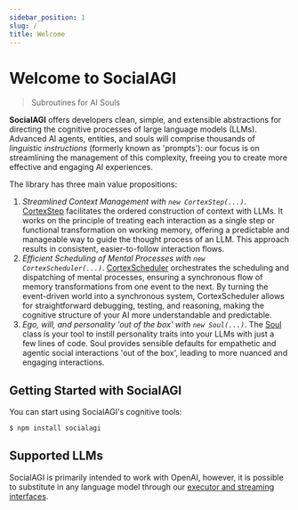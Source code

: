 ```yaml
---
sidebar_position: 1
slug: /
title: Welcome
---
```


# Welcome to SocialAGI

> Subroutines for AI Souls

**SocialAGI** offers developers clean, simple, and extensible abstractions for directing the cognitive processes of large language models (LLMs). Advanced AI agents, entities, and souls will comprise thousands of _linguistic instructions_ (formerly known as 'prompts'): our focus is on streamlining the management of this complexity, freeing you to create more effective and engaging AI experiences.

The library has three main value propositions:

1. _Streamlined Context Management with `new CortexStep(...)`_. [CortexStep](/CortexStep/intro) facilitates the ordered construction of context with LLMs. It works on the principle of treating each interaction as a single step or functional transformation on working memory, offering a predictable and manageable way to guide the thought process of an LLM. This approach results in consistent, easier-to-follow interaction flows.
1. _Efficient Scheduling of Mental Processes with `new CortexScheduler(...)`_. [CortexScheduler](/CortexScheduler/intro) orchestrates the scheduling and dispatching of mental processes, ensuring a synchronous flow of memory transformations from one event to the next. By turning the event-driven world into a synchronous system, CortexScheduler allows for straightforward debugging, testing, and reasoning, making the cognitive structure of your AI more understandable and predictable.
1. _Ego, will, and personality 'out of the box' with `new Soul(...)`_. The [Soul](/Soul) class is your tool to instill personality traits into your LLMs with just a few lines of code. Soul provides sensible defaults for empathetic and agentic social interactions 'out of the box', leading to more nuanced and engaging interactions.

## Getting Started with SocialAGI

You can start using SocialAGI's cognitive tools:

```bash
$ npm install socialagi
```

## Supported LLMs

SocialAGI is primarily intended to work with OpenAI, however, it is possible to substitute in any language model through our [executor and streaming interfaces](/languageModels).
